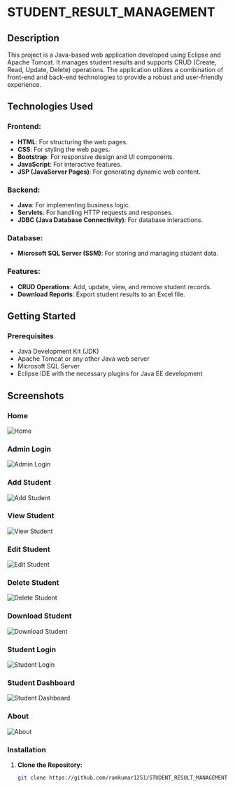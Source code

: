 # STUDENT_RESULT_MANAGEMENT

## Description

This project is a Java-based web application developed using Eclipse and Apache Tomcat. It manages student results and supports CRUD (Create, Read, Update, Delete) operations. The application utilizes a combination of front-end and back-end technologies to provide a robust and user-friendly experience.

## Technologies Used

### Frontend:
- **HTML**: For structuring the web pages.
- **CSS**: For styling the web pages.
- **Bootstrap**: For responsive design and UI components.
- **JavaScript**: For interactive features.
- **JSP (JavaServer Pages)**: For generating dynamic web content.

### Backend:
- **Java**: For implementing business logic.
- **Servlets**: For handling HTTP requests and responses.
- **JDBC (Java Database Connectivity)**: For database interactions.

### Database:
- **Microsoft SQL Server (SSM)**: For storing and managing student data.

### Features:
- **CRUD Operations**: Add, update, view, and remove student records.
- **Download Reports**: Export student results to an Excel file.

## Getting Started

### Prerequisites

- Java Development Kit (JDK)
- Apache Tomcat or any other Java web server
- Microsoft SQL Server
- Eclipse IDE with the necessary plugins for Java EE development

## Screenshots

### Home
![Home](https://github.com/ramkumar1251/STUDENT_RESULT_MANAGEMENT/raw/main/images/home.png)

### Admin Login
![Admin Login](https://github.com/ramkumar1251/STUDENT_RESULT_MANAGEMENT/raw/main/images/adminLogin.png)

### Add Student
![Add Student](https://github.com/ramkumar1251/STUDENT_RESULT_MANAGEMENT/raw/main/images/addStudent.png)

### View Student
![View Student](https://github.com/ramkumar1251/STUDENT_RESULT_MANAGEMENT/raw/main/images/viewStudent.png)

### Edit Student
![Edit Student](https://github.com/ramkumar1251/STUDENT_RESULT_MANAGEMENT/raw/main/images/editStudent.png)

### Delete Student
![Delete Student](https://github.com/ramkumar1251/STUDENT_RESULT_MANAGEMENT/raw/main/images/deleteStudent.png)

### Download Student
![Download Student](https://github.com/ramkumar1251/STUDENT_RESULT_MANAGEMENT/raw/main/images/downloadStudent.png)

### Student Login
![Student Login](https://github.com/ramkumar1251/STUDENT_RESULT_MANAGEMENT/raw/main/images/studentSogin.png)

### Student Dashboard
![Student Dashboard](https://github.com/ramkumar1251/STUDENT_RESULT_MANAGEMENT/raw/main/images/studentDashboard.png)

### About
![About](https://github.com/ramkumar1251/STUDENT_RESULT_MANAGEMENT/raw/main/images/about.png)







### Installation

1. **Clone the Repository:**
   ```sh
   git clone https://github.com/ramkumar1251/STUDENT_RESULT_MANAGEMENT.git

